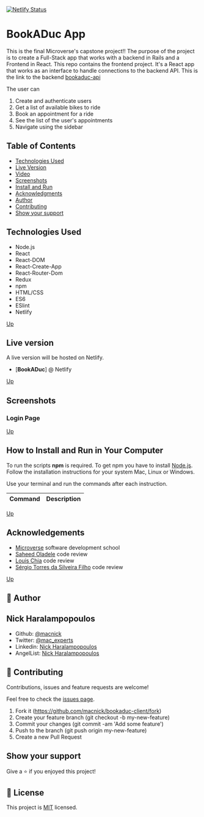[![Netlify Status](https://api.netlify.com/api/v1/badges/d1299b7f-7200-4245-a14c-ae688bafeaf/deploy-status)](https://app.netlify.com/sites/bookaduc/deploys)

# BookADuc App

This is the final Microverse's capstone project!! The purpose of the project is to create a Full-Stack app that works with a backend in Rails and a Frontend in React. This repo contains the frontend project. It's a React app that works as an interface to handle connections to the backend API. This is the link to the backend [bookaduc-api](https://github.com/macnick/bookaduc-api/tree/authentication)

The user can

1. Create and authenticate users
2. Get a list of available bikes to ride
3. Book an appointment for a ride
4. See the list of the user's appointments
5. Navigate using the sidebar

## Table of Contents

- [Technologies Used](#Technologies-Used)
- [Live Version](#Live-version)
- [Video](#Video)
- [Screenshots](#Screenshots)
- [Install and Run](#How-to-Install-and-Run-in-Your-Computer)
- [Acknowledgments](#Acknowledgments)
- [Author](#Author)
- [Contributing](#Contributing)
- [Show your support](#Show-your-support)

## Technologies Used

- Node.js
- React
- React-DOM
- React-Create-App
- React-Router-Dom
- Redux
- npm
- HTML/CSS
- ES6
- ESlint
- Netlify

[Up](#Table-of-Contents)

## Live version

A live version will be hosted on Netlify.

- [**BookADuc**] @ Netlify

[Up](#Table-of-Contents)

## Screenshots

### Login Page

[Up](#Table-of-Contents)

## How to Install and Run in Your Computer

To run the scripts **npm** is required. To get npm you have to install [Node.js](https://nodejs.org). Follow the installation instructions for your system Mac, Linux or Windows.

Use your terminal and run the commands after each instruction.

| Command | Description |
| ------- | ----------- |


[Up](#Table-of-Contents)

## Acknowledgements

- [Microverse](https://www.microverse.org) software development school
- [Saheed Oladele](https://github.com/suretrust) code review
- [Louis Chia](https://github.com/shloch) code review
- [Sérgio Torres da Silveira Filho](https://github.com/Torres-ssf) code review

[Up](#Table-of-Contents)

## 👤 Author

## Nick Haralampopoulos

- Github: [@macnick](https://github.com/macnick)
- Twitter: [@mac_experts](https://twitter.com/mac_experts)
- Linkedin: [Nick Haralampopoulos](https://www.linkedin.com/in/nick-haralampopoulos/)
- AngelList: [Nick Haralampopoulos](https://angel.co/u/nick-haralampopoulos)

## 🤝 Contributing

Contributions, issues and feature requests are welcome!

Feel free to check the [issues page](https://github.com/macnick/bookaduc-client/issues).

1. Fork it (https://github.com/macnick/bookaduc-client/fork)
2. Create your feature branch (git checkout -b my-new-feature)
3. Commit your changes (git commit -am 'Add some feature')
4. Push to the branch (git push origin my-new-feature)
5. Create a new Pull Request

## Show your support

Give a ⭐️ if you enjoyed this project!

## 📝 License

This project is [MIT](lic.url) licensed.
